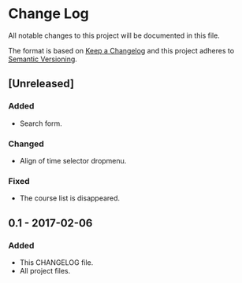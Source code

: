 # Change Log
All notable changes to this project will be documented in this file.

The format is based on [Keep a Changelog](http://keepachangelog.com/) 
and this project adheres to [Semantic Versioning](http://semver.org/).

## [Unreleased]
### Added
- Search form.

### Changed
- Align of time selector dropmenu.

### Fixed
- The course list is disappeared.

## 0.1 - 2017-02-06
### Added
- This CHANGELOG file.
- All project files.
